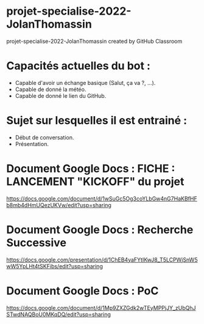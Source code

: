 # projet-specialise-2022-JolanThomassin
projet-specialise-2022-JolanThomassin created by GitHub Classroom

# Capacités actuelles du bot :
 - Capable d'avoir un échange basique (Salut, ça va ?, ...).
 - Capable de donné la météo.
 - Capable de donné le lien du GitHub.


# Sujet sur lesquelles il est entrainé :
 - Début de conversation.
 - Présentation.
 
# Document Google Docs : FICHE : LANCEMENT "KICKOFF" du projet
https://docs.google.com/document/d/1wSuGc5Og3coYLbGw4nG7HaKBfHFb8mb4dHmUQezUKVw/edit?usp=sharing

# Document Google Docs : Recherche Successive
https://docs.google.com/presentation/d/1ChEB4yaFYtIKwJ8_T5LCPWjSnW5wW5YpLHt4tSKFibs/edit?usp=sharing

# Document Google Docs : PoC  
https://docs.google.com/document/d/1Mp9ZXZGdk2wTEyMPPjJY_zUbQhJSTwdNAQBoU0MKqDQ/edit?usp=sharing
